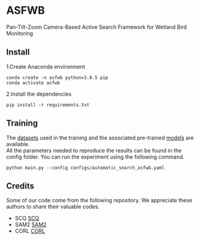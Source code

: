 # ASFWB
Pan-Tilt-Zoom Camera-Based Active Search Framework for Wetland Bird Monitoring

## Install
1.Create Anaconda environment  
```html<div style="background-color: #f0f0f0; padding: 10px;">
conda create -n asfwb python=3.8.5 pip
conda activate asfwb
```  
2.Install the dependencies  
```html<div style="background-color: #f0f0f0; padding: 10px;">
pip install -r requirements.txt
```

## Training
The [datasets](https://drive.google.com/drive/folders/1m_bLniSAtury3YLBxzs5jFjEpCZPNAuL?usp=sharing) used in the training and the associated pre-trained [models](https://drive.google.com/drive/folders/1gv8ZFmCTcii84svOpTLhJXvrJKUnpq2x?usp=sharing) are available.  
All the parameters needed to reproduce the results can be found in the config folder. 
You can run the experiment using the following command.
```html<div style="background-color: #f0f0f0; padding: 10px;">
python main.py --config configs/automatic_search_asfwb.yaml
```

## Credits
Some of our code come from the following repository. We appreciate these authors to share their valuable codes.  
* SCQ [SCQ](https://github.com/purewater0901/SCQ)
* SAM2 [SAM2](https://github.com/facebookresearch/sam2)
* CORL [CORL](https://github.com/tinkoff-ai/CORL)

